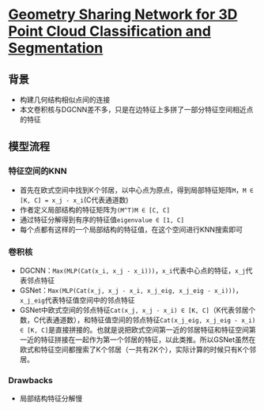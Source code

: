 # [Geometry Sharing Network for 3D Point Cloud Classification and Segmentation](https://arxiv.org/abs/1912.10644v1)

## 背景
- 构建几何结构相似点间的连接
- 本文卷积核与DGCNN差不多，只是在边特征上多拼了一部分特征空间相近点的特征
## 模型流程
### 特征空间的KNN
- 首先在欧式空间中找到K个邻居，以中心点为原点，得到局部特征矩阵`M`，`M ∈ [K, C] = x_j - x_i`(C代表通道数)
- 作者定义局部结构的特征矩阵为`(M^T)M ∈ [C, C]`
- 通过特征分解得到有序的特征值`eigenvalue ∈ [1, C]`
- 每个点都有这样的一个局部结构的特征值，在这个空间进行KNN搜索即可
### 卷积核
- DGCNN：`Max(MLP(Cat(x_i, x_j - x_i)))`，`x_i`代表中心点的特征，`x_j`代表邻点特征
- GSNet：`Max(MLP(Cat(x_j, x_j - x_i, x_j_eig, x_j_eig - x_i)))`，`x_j_eig`代表特征值空间中的邻点特征
- GSNet中欧式空间的邻点特征`Cat(x_j, x_j - x_i) ∈ [K, C]`（K代表邻居个数，C代表通道数），和特征值空间的邻点特征`Cat(x_j_eig, x_j_eig - x_i) ∈ [K, C]`是直接拼接的。也就是说把欧式空间第一近的邻居特征和特征空间第一近的特征拼接在一起作为第一个邻居的特征，以此类推。所以GSNet虽然在欧式和特征空间都搜索了K个邻居（一共有2K个），实际计算的时候只有K个邻居。
### Drawbacks
- 局部结构特征分解慢
